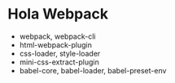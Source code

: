 # Hola Webpack

- webpack, webpack-cli
- html-webpack-plugin
- css-loader, style-loader
- mini-css-extract-plugin
- babel-core, babel-loader, babel-preset-env
